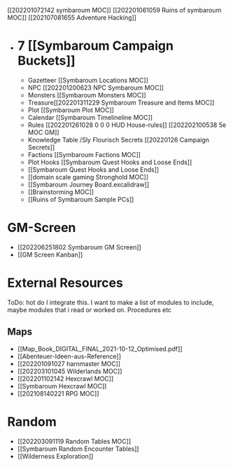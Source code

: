 [[202201072142 symbaroum MOC]]
[[202201061059 Ruins of symbaroum MOC]]
[[202107081655 Adventure Hacking]]

- # 7 [[Symbaroum Campaign Buckets]]
	- Gazetteer [[Symbaroum Locations MOC]]
	- NPC [[202201200623 NPC Symbaroum MOC]]
	- Monsters [[Symbaroum Monsters MOC]]
	- Treasure[[202201311229 Symbaroum Treasure and  Items MOC]]
	- Plot [[Symbaroum Plot MOC]]
	- Calendar [[Symbaroum Timelineline MOC]] 
	- Rules [[202201261028 0 0 0 HUD House-rules]] [[202202100538 5e MOC GM]]
	- Knowledge Table /Sly Flourisch Secrets  [[20220126 Campaign Secrets]]
	- Factions [[Symbaroum Factions MOC]]
	- Plot Hooks [[Symbaroum Quest Hooks and Loose Ends]]
	- [[Symbaroum Quest Hooks and Loose Ends]]
	- [[domain scale gaming Stronghold MOC]]
	- [[Symbaroum Journey Board.excalidraw]]
	- [[Brainstorming MOC]]
	- [[Ruins of Symbaroum Sample PCs]]



# GM-Screen
- [[202206251802 Symbaroum GM Screen]]
- [[GM Screen Kanban]]


# External Resources
ToDo: hot do I integrate this. I want to make a list of modules to include, maybe modules that i read or worked on. Procedures etc
## Maps
- [[Map_Book_DIGITAL_FINAL_2021-10-12_Optimised.pdf]]
- [[Abenteuer-Ideen-aus-Reference]]
- [[202201091027 harnmaster MOC]]
- [[202203101045 Wilderlands MOC]]
- [[202201102142 Hexcrawl MOC]]
- [[Symbaroum Hexcrawl MOC]]
- [[202108140221 RPG MOC]]


# Random
- [[202203091119 Random Tables MOC]]
- [[Symbaroum Random Encounter Tables]]
- [[Wilderness Exploration]]


